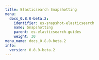 ```yaml
---
title: Elasticsearch Snapshotting
menu:
  docs_0.8.0-beta.2:
    identifier: es-snapshot-elasticsearch
    name: Snapshotting
    parent: es-elasticsearch-guides
    weight: 30
menu_name: docs_0.8.0-beta.2
info:
  version: 0.8.0-beta.2
---
```


